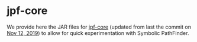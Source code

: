# jpf-core

We provide here the JAR files for [jpf-core](https://github.com/javapathfinder/jpf-core) (updated from last the commit on [Nov 12, 2019](https://github.com/javapathfinder/jpf-core/tree/26e11d1de726c19ba8ae10551e048ec0823aabc6)) to allow for quick experimentation with Symbolic PathFinder.
